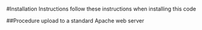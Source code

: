 #Installation Instructions
follow these instructions when installing this code

##Procedure
upload to a standard Apache web server